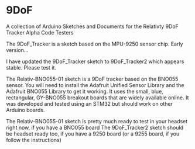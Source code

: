 # 9DoF
A collection of Arduino Sketches and Documents for the Relativty 9DoF Tracker Alpha Code Testers

The 9DoF_Tracker is a sketch based on the MPU-9250 sensor chip. 
Early version...

I have updated the 9DoF_Tracker sketch to 9DoF_Tracker2 which appears stable. Please test it.

The Relativ-BNO055-01 sketch is a 9DoF tracker based on the BNO055 sensor. You will need to install the Adafruit Unified Sensor Library and the Adafruit BNO055 Library to get it working. It uses the small, blue, rectangular, GY-BNO055 breakout boards that are widely available online. It was developed and tested using an STM32 but should work on other Arduino boards.

The Relativ-BNO055-01 sketch is pretty much ready to test in your headset right now, if you have a BNO055 board
The 9DoF_Tracker2 sketch should be headset ready too, if you have a 9250 board (or a 9255 board, if you follow the instructions)